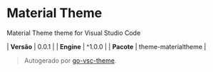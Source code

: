# Material Theme

Material Theme theme for Visual Studio Code

| **Versão** | 0.0.1 |
| **Engine** | ^1.0.0 |
| **Pacote** | theme-materialtheme |

> Autogerado por [go-vsc-theme](https://github.com/natalbu/go-vsc-theme).

